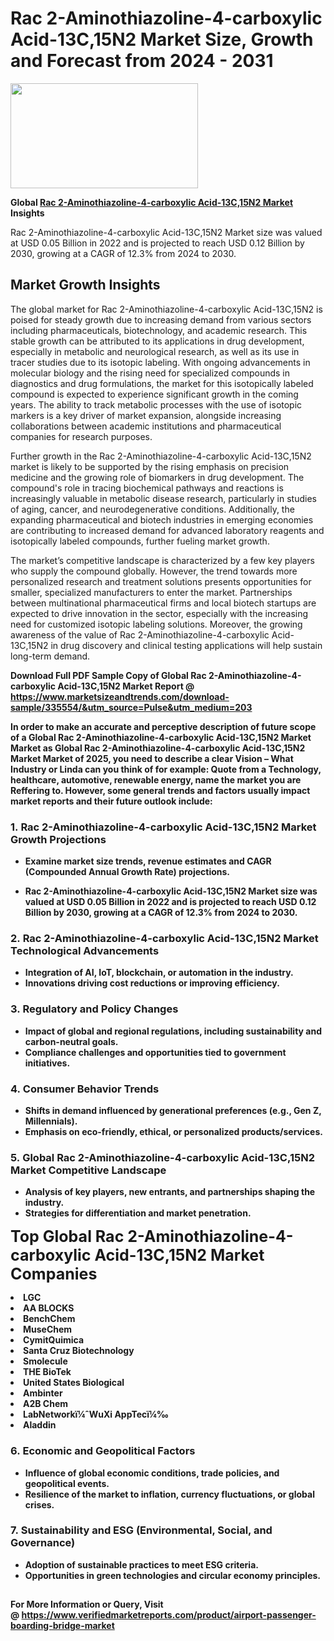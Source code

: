 <H1>Rac 2-Aminothiazoline-4-carboxylic Acid-13C,15N2 Market Size, Growth and Forecast from 2024 - 2031</H1><img class="aligncenter size-medium wp-image-584254" src="https://thirdeyenews.in/wp-content/uploads/2024/09/Global-Market-Research-300x168.jpeg" alt="" width="300" height="168" /><p><strong>Global&nbsp;<a href="https://www.marketsizeandtrends.com/download-sample/335554/&amp;utm_source=Pulse&amp;utm_medium=203">Rac 2-Aminothiazoline-4-carboxylic Acid-13C,15N2 Market</a> Insights</strong></p><p>Rac 2-Aminothiazoline-4-carboxylic Acid-13C,15N2 Market size was valued at USD 0.05 Billion in 2022 and is projected to reach USD 0.12 Billion by 2030, growing at a CAGR of 12.3% from 2024 to 2030.</p><p><h2>Market Growth Insights</h2> <p>The global market for Rac 2-Aminothiazoline-4-carboxylic Acid-13C,15N2 is poised for steady growth due to increasing demand from various sectors including pharmaceuticals, biotechnology, and academic research. This stable growth can be attributed to its applications in drug development, especially in metabolic and neurological research, as well as its use in tracer studies due to its isotopic labeling. With ongoing advancements in molecular biology and the rising need for specialized compounds in diagnostics and drug formulations, the market for this isotopically labeled compound is expected to experience significant growth in the coming years. The ability to track metabolic processes with the use of isotopic markers is a key driver of market expansion, alongside increasing collaborations between academic institutions and pharmaceutical companies for research purposes.</p> <p><strong></strong></p> <p>Further growth in the Rac 2-Aminothiazoline-4-carboxylic Acid-13C,15N2 market is likely to be supported by the rising emphasis on precision medicine and the growing role of biomarkers in drug development. The compound's role in tracing biochemical pathways and reactions is increasingly valuable in metabolic disease research, particularly in studies of aging, cancer, and neurodegenerative conditions. Additionally, the expanding pharmaceutical and biotech industries in emerging economies are contributing to increased demand for advanced laboratory reagents and isotopically labeled compounds, further fueling market growth.</p> <p>The market’s competitive landscape is characterized by a few key players who supply the compound globally. However, the trend towards more personalized research and treatment solutions presents opportunities for smaller, specialized manufacturers to enter the market. Partnerships between multinational pharmaceutical firms and local biotech startups are expected to drive innovation in the sector, especially with the increasing need for customized isotopic labeling solutions. Moreover, the growing awareness of the value of Rac 2-Aminothiazoline-4-carboxylic Acid-13C,15N2 in drug discovery and clinical testing applications will help sustain long-term demand.</p> <p><strong></p><p><span class=""><strong>Download Full PDF Sample Copy of Global Rac 2-Aminothiazoline-4-carboxylic Acid-13C,15N2 Market Report</strong> @ <a href="https://www.marketsizeandtrends.com/download-sample/335554/&amp;utm_source=Pulse&amp;utm_medium=203" target="_blank">https://www.marketsizeandtrends.com/download-sample/335554/&amp;utm_source=Pulse&amp;utm_medium=203</a></span></p><p>In order to make an accurate and perceptive description of future scope of a Global&nbsp;Rac 2-Aminothiazoline-4-carboxylic Acid-13C,15N2 Market Market as Global&nbsp;Rac 2-Aminothiazoline-4-carboxylic Acid-13C,15N2 Market Market of 2025, you need to describe a clear Vision &ndash; What Industry or Linda can you think of for example: Quote from a Technology, healthcare, automotive, renewable energy, name the market you are Reffering to. However, some general trends and factors usually impact market reports and their future outlook include:</p><h3>1.&nbsp;<strong>Rac 2-Aminothiazoline-4-carboxylic Acid-13C,15N2 Market Growth Projections</strong></h3><ul><li>Examine market size trends, revenue estimates and CAGR (Compounded Annual Growth Rate) projections.</li><li><p>Rac 2-Aminothiazoline-4-carboxylic Acid-13C,15N2 Market size was valued at USD 0.05 Billion in 2022 and is projected to reach USD 0.12 Billion by 2030, growing at a CAGR of 12.3% from 2024 to 2030.</p></li></ul><h3>2.&nbsp;<strong>Rac 2-Aminothiazoline-4-carboxylic Acid-13C,15N2 Market Technological Advancements</strong></h3><ul><li>Integration of AI, IoT, blockchain, or automation in the industry.</li><li>Innovations driving cost reductions or improving efficiency.</li></ul><h3>3.&nbsp;<strong>Regulatory and Policy Changes</strong></h3><ul><li>Impact of global and regional regulations, including sustainability and carbon-neutral goals.</li><li>Compliance challenges and opportunities tied to government initiatives.</li></ul><h3>4.&nbsp;<strong>Consumer Behavior Trends</strong></h3><ul><li>Shifts in demand influenced by generational preferences (e.g., Gen Z, Millennials).</li><li>Emphasis on eco-friendly, ethical, or personalized products/services.</li></ul><h3>5.&nbsp;<strong>Global Rac 2-Aminothiazoline-4-carboxylic Acid-13C,15N2 Market Competitive Landscape</strong></h3><ul><li>Analysis of key players, new entrants, and partnerships shaping the industry.</li><li>Strategies for differentiation and market penetration.</li></ul><p data-pm-slice="1 1 []"><span style="color: inherit; font-family: inherit; font-size: 25px;">Top Global Rac 2-Aminothiazoline-4-carboxylic Acid-13C,15N2 Market Companies</span></p><div class="" data-test-id=""><p><li>LGC</li><li> AA BLOCKS</li><li> BenchChem</li><li> MuseChem</li><li> CymitQuimica</li><li> Santa Cruz Biotechnology</li><li> Smolecule</li><li> THE BioTek</li><li> United States Biological</li><li> Ambinter</li><li> A2B Chem</li><li> LabNetworkï¼ˆWuXi AppTecï¼‰</li><li> Aladdin</li></p></div><h3>6.&nbsp;<strong>Economic and Geopolitical Factors</strong></h3><ul><li>Influence of global economic conditions, trade policies, and geopolitical events.</li><li>Resilience of the market to inflation, currency fluctuations, or global crises.</li></ul><h3>7.&nbsp;<strong>Sustainability and ESG (Environmental, Social, and Governance)</strong></h3><ul><li>Adoption of sustainable practices to meet ESG criteria.</li><li>Opportunities in green technologies and circular economy principles.</li></ul><h2><strong style="font-size: 14px;">For More Information or Query, Visit @&nbsp;</strong><a style="background-color: #ffffff; font-size: 14px;" href="https://www.marketsizeandtrends.com/report/rac-2-aminothiazoline-4-carboxylic-acid-13c-15n2-market/" target="_blank">https://www.verifiedmarketreports.com/product/airport-passenger-boarding-bridge-market</a></h2>
